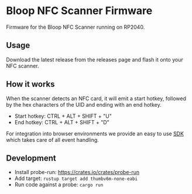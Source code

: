 # Bloop NFC Scanner Firmware

Firmware for the Bloop NFC Scanner running on RP2040.

## Usage

Download the latest release from the releases page and flash it onto your NFC scanner.

## How it works

When the scanner detects an NFC card, it will emit a start hotkey, followed by the hex characters of the UID and ending
with an end hotkey.

- Start hotkey: CTRL + ALT + SHIFT + "U"
- End hotkey: CTRL + ALT + SHIFT + "D"

For integration into browser environments we provide an easy to use
[SDK](https://github.com/bloop-box/nfc-scanner-client-browser) which takes care of all event handling.

## Development

- Install probe-run: https://crates.io/crates/probe-run
- Add target: `rustup target add thumbv6m-none-eabi`
- Run code against a probe: `cargo run`

